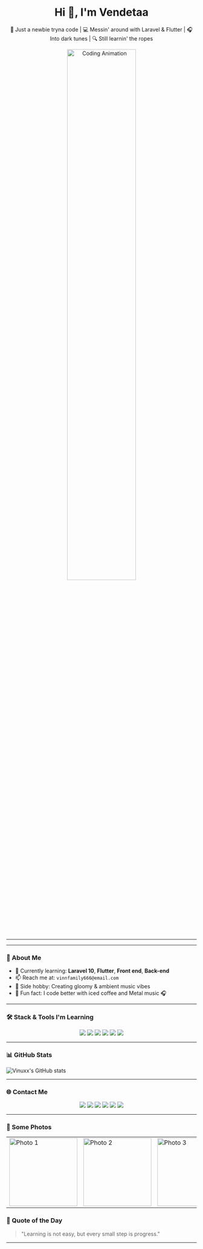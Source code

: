 
<h1 align="center">Hi 👋, I'm Vendetaa</h1>
<p align="center">
  🚀 Just a newbie tryna code | 💻 Messin' around with Laravel & Flutter | 🎧 Into dark tunes | 🔍 Still learnin' the ropes
</p>

<!-- GIF HEADER -->
<p align="center">
  <img src="https://media.giphy.com/media/qgQUggAC3Pfv687qPC/giphy.gif" width="60%" alt="Coding Animation" />
</p>

---



---

### 🌟 About Me

- 🔧 Currently learning: **Laravel 10**, **Flutter**, **Front end**, **Back-end**
- 📫 Reach me at: `vinnfamily666@email.com`
- 🎵 Side hobby: Creating gloomy & ambient music vibes
- 🧠 Fun fact: I code better with iced coffee and Metal music 🎧

---

### 🛠 Stack & Tools I'm Learning

<p align="center">
  <img src="https://img.shields.io/badge/Laravel-F72C1F?style=for-the-badge&logo=laravel&logoColor=white"/>
  <img src="https://img.shields.io/badge/PHP-777BB4?style=for-the-badge&logo=php&logoColor=white"/>
  <img src="https://img.shields.io/badge/Flutter-02569B?style=for-the-badge&logo=flutter&logoColor=white"/>
  <img src="https://img.shields.io/badge/Dart-0175C2?style=for-the-badge&logo=dart&logoColor=white"/>
  <img src="https://img.shields.io/badge/MySQL-00758F?style=for-the-badge&logo=mysql&logoColor=white"/>
  <img src="https://img.shields.io/badge/VSCode-007ACC?style=for-the-badge&logo=visual-studio-code&logoColor=white"/>
</p>

---

### 📊 GitHub Stats

![Vinuxx's GitHub stats](https://github-readme-stats.vercel.app/api?username=vendettaa666&theme=github_dark&show_icons=true)

---

### 🌐 Contact Me

<p align="center">
  <a href="mailto:vinnfamily666@gmail.com"><img src="https://img.shields.io/badge/Gmail-D14836?style=flat-square&logo=gmail&logoColor=white"/></a>
  <a href="https://linkedin.com/in/vinuxx"><img src="https://img.shields.io/badge/LinkedIn-0A66C2?style=flat-square&logo=linkedin&logoColor=white"/></a>
  <a href="https://instagram.com/leoosatriaa"><img src="https://img.shields.io/badge/Instagram-E4405F?style=flat-square&logo=instagram&logoColor=white"/></a>
  <a href="https://tiktok.com/@vendettaa.666"><img src="https://img.shields.io/badge/TikTok-000000?style=flat-square&logo=tiktok&logoColor=white"/></a>
  <a href="https://discord.com/users/770242596945395712"><img src="https://img.shields.io/badge/Discord-5865F2?style=flat-square&logo=discord&logoColor=white"/></a>
  <a href="https://open.spotify.com/user/31r7eiirhcmyuyip6bnginbwnuvu?si=ce76ca11b90444eb"><img src="https://img.shields.io/badge/Spotify-1DB954?style=flat-square&logo=spotify&logoColor=white"/></a>
</p>

---

### 📸 Some Photos

<!-- Grid Photo Section -->
<table align="center">
  <tr>
    <td><img src="https://images.unsplash.com/photo-1506744038136-46273834b3fb?auto=format&fit=crop&w=400&q=80" width="180" alt="Photo 1"/></td>
    <td><img src="https://images.unsplash.com/photo-1465101046530-73398c7f28ca?auto=format&fit=crop&w=400&q=80" width="180" alt="Photo 2"/></td>
    <td><img src="https://images.unsplash.com/photo-1519125323398-675f0ddb6308?auto=format&fit=crop&w=400&q=80" width="180" alt="Photo 3"/></td>
  </tr>
</table>

### 📌 Quote of the Day

> "Learning is not easy, but every small step is progress."

---
